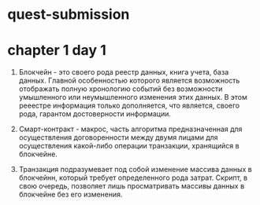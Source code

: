 # quest-submission

# chapter 1 day 1
1. Блокчейн - это своего рода реестр данных, книга учета, база данных.
Главной особенностью которого является возможность отображать полную хронологию событий без возможности умышленного или неумышленного изменения этих данных.
В этом рееестре информация только дополняется, что является, своего рода, гарантом достоверности информации.

2. Смарт-контракт - макрос, часть алгоритма предназначенная для осуществления договоренности между двумя лицами для осуществления какой-либо операции транзакции, хранящийся в блокчейне.

3. Транзакция подразумевает под собой изменение массива данных в блокчейнн, который требует определенного рода затрат.
   Скрипт, в свою очередь, позволяет лишь просматривать массивы данных в блокчейне без его изменения.
